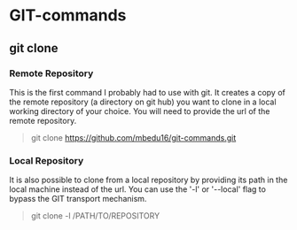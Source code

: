 # GIT-commands
## git clone
### Remote Repository ###
This is the first command I probably had to use with git. It creates a copy of the remote repository (a directory on git hub) you want to clone in a local working directory of your choice. You will need to provide the url of the remote repository.
> git clone https://github.com/mbedu16/git-commands.git
### Local Repository ###
It is also possible to clone from a local repository by providing its path in the local machine instead of the url.
You can use the '-l' or '--local' flag to bypass the GIT transport mechanism.
> git clone -l /PATH/TO/REPOSITORY
